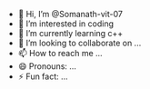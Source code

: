 - 👋 Hi, I’m @Somanath-vit-07
- 👀 I’m interested in coding
- 🌱 I’m currently learning c++ 
- 💞️ I’m looking to collaborate on ...
- 📫 How to reach me ...
- 😄 Pronouns: ...
- ⚡ Fun fact: ...

<!---
Somanath-vit-07/Somanath-vit-07 is a ✨ special ✨ repository because its `README.md` (this file) appears on your GitHub profile.
You can click the Preview link to take a look at your changes.
--->
